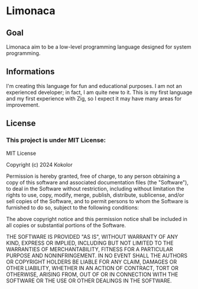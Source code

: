 # Limonaca

## Goal
Limonaca aim to be a low-level programming language designed for system programming.

## Informations
I'm creating this language for fun and educational purposes. I am not an experienced developer; in fact, I am quite new to it. This is my first language and my first experience with Zig, so I expect it may have many areas for improvement.

## License

### This project is under MIT License:
MIT License

Copyright (c) 2024 Kokolor

Permission is hereby granted, free of charge, to any person obtaining a copy
of this software and associated documentation files (the "Software"), to deal
in the Software without restriction, including without limitation the rights
to use, copy, modify, merge, publish, distribute, sublicense, and/or sell
copies of the Software, and to permit persons to whom the Software is
furnished to do so, subject to the following conditions:

The above copyright notice and this permission notice shall be included in all
copies or substantial portions of the Software.

THE SOFTWARE IS PROVIDED "AS IS", WITHOUT WARRANTY OF ANY KIND, EXPRESS OR
IMPLIED, INCLUDING BUT NOT LIMITED TO THE WARRANTIES OF MERCHANTABILITY,
FITNESS FOR A PARTICULAR PURPOSE AND NONINFRINGEMENT. IN NO EVENT SHALL THE
AUTHORS OR COPYRIGHT HOLDERS BE LIABLE FOR ANY CLAIM, DAMAGES OR OTHER
LIABILITY, WHETHER IN AN ACTION OF CONTRACT, TORT OR OTHERWISE, ARISING FROM,
OUT OF OR IN CONNECTION WITH THE SOFTWARE OR THE USE OR OTHER DEALINGS IN THE
SOFTWARE.